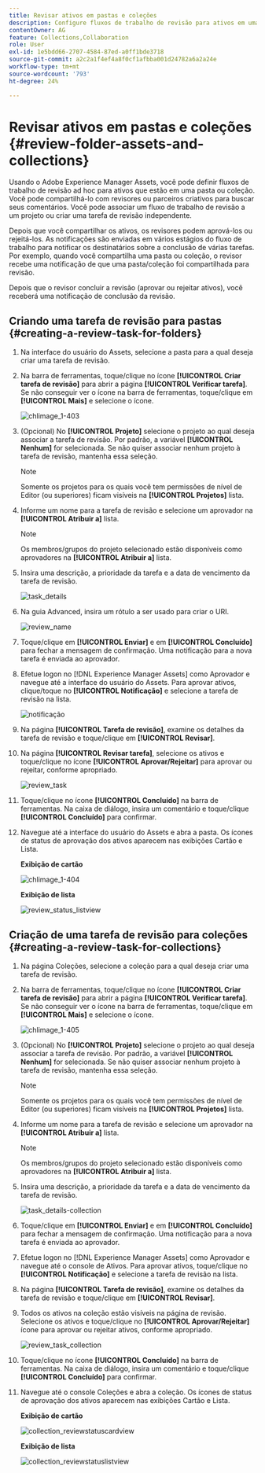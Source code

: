 ```yaml
---
title: Revisar ativos em pastas e coleções
description: Configure fluxos de trabalho de revisão para ativos em uma pasta ou coleção e compartilhe-os com revisores ou parceiros criativos para buscar feedback.
contentOwner: AG
feature: Collections,Collaboration
role: User
exl-id: 1e5bdd66-2707-4584-87ed-a0ff1bde3718
source-git-commit: a2c2a1f4ef4a8f0cf1afbba001d24782a6a2a24e
workflow-type: tm+mt
source-wordcount: '793'
ht-degree: 24%

---
```


# Revisar ativos em pastas e coleções {#review-folder-assets-and-collections}

Usando o Adobe Experience Manager Assets, você pode definir fluxos de trabalho de revisão ad hoc para ativos que estão em uma pasta ou coleção. Você pode compartilhá-lo com revisores ou parceiros criativos para buscar seus comentários. Você pode associar um fluxo de trabalho de revisão a um projeto ou criar uma tarefa de revisão independente.

Depois que você compartilhar os ativos, os revisores podem aprová-los ou rejeitá-los. As notificações são enviadas em vários estágios do fluxo de trabalho para notificar os destinatários sobre a conclusão de várias tarefas. Por exemplo, quando você compartilha uma pasta ou coleção, o revisor recebe uma notificação de que uma pasta/coleção foi compartilhada para revisão.

Depois que o revisor concluir a revisão (aprovar ou rejeitar ativos), você receberá uma notificação de conclusão da revisão.

## Criando uma tarefa de revisão para pastas {#creating-a-review-task-for-folders}

1. Na interface do usuário do Assets, selecione a pasta para a qual deseja criar uma tarefa de revisão.
1. Na barra de ferramentas, toque/clique no ícone **[!UICONTROL Criar tarefa de revisão]** para abrir a página **[!UICONTROL Verificar tarefa]**. Se não conseguir ver o ícone na barra de ferramentas, toque/clique em **[!UICONTROL Mais]** e selecione o ícone.

   ![chlimage_1-403](assets/chlimage_1-403.png)

1. (Opcional) No **[!UICONTROL Projeto]** selecione o projeto ao qual deseja associar a tarefa de revisão. Por padrão, a variável **[!UICONTROL Nenhum]** for selecionada. Se não quiser associar nenhum projeto à tarefa de revisão, mantenha essa seleção.

   >[!NOTE]
   >
   >Somente os projetos para os quais você tem permissões de nível de Editor (ou superiores) ficam visíveis na **[!UICONTROL Projetos]** lista.

1. Informe um nome para a tarefa de revisão e selecione um aprovador na **[!UICONTROL Atribuir a]** lista.

   >[!NOTE]
   >
   >Os membros/grupos do projeto selecionado estão disponíveis como aprovadores na **[!UICONTROL Atribuir a]** lista.

1. Insira uma descrição, a prioridade da tarefa e a data de vencimento da tarefa de revisão.

   ![task_details](assets/task_details.png)

1. Na guia Advanced, insira um rótulo a ser usado para criar o URI.

   ![review_name](assets/review_name.png)

1. Toque/clique em **[!UICONTROL Enviar]** e em **[!UICONTROL Concluído]** para fechar a mensagem de confirmação. Uma notificação para a nova tarefa é enviada ao aprovador.
1. Efetue logon no [!DNL Experience Manager Assets] como Aprovador e navegue até a interface do usuário do Assets. Para aprovar ativos, clique/toque no **[!UICONTROL Notificação]** e selecione a tarefa de revisão na lista.

   ![notificação](assets/notification.png)

1. Na página **[!UICONTROL Tarefa de revisão]**, examine os detalhes da tarefa de revisão e toque/clique em **[!UICONTROL Revisar]**.
1. Na página **[!UICONTROL Revisar tarefa]**, selecione os ativos e toque/clique no ícone **[!UICONTROL Aprovar/Rejeitar]** para aprovar ou rejeitar, conforme apropriado.

   ![review_task](assets/review_task.png)

1. Toque/clique no ícone **[!UICONTROL Concluído]** na barra de ferramentas. Na caixa de diálogo, insira um comentário e toque/clique  **[!UICONTROL Concluído]** para confirmar.
1. Navegue até a interface do usuário do Assets e abra a pasta. Os ícones de status de aprovação dos ativos aparecem nas exibições Cartão e Lista.

   **Exibição de cartão**

   ![chlimage_1-404](assets/chlimage_1-404.png)

   **Exibição de lista**

   ![review_status_listview](assets/review_status_listview.png)

## Criação de uma tarefa de revisão para coleções {#creating-a-review-task-for-collections}

1. Na página Coleções, selecione a coleção para a qual deseja criar uma tarefa de revisão.
1. Na barra de ferramentas, toque/clique no ícone **[!UICONTROL Criar tarefa de revisão]** para abrir a página **[!UICONTROL Verificar tarefa]**. Se não conseguir ver o ícone na barra de ferramentas, toque/clique em **[!UICONTROL Mais]** e selecione o ícone.

   ![chlimage_1-405](assets/chlimage_1-405.png)

1. (Opcional) No **[!UICONTROL Projeto]** selecione o projeto ao qual deseja associar a tarefa de revisão. Por padrão, a variável **[!UICONTROL Nenhum]** for selecionada. Se não quiser associar nenhum projeto à tarefa de revisão, mantenha essa seleção.

   >[!NOTE]
   >
   >Somente os projetos para os quais você tem permissões de nível de Editor (ou superiores) ficam visíveis na **[!UICONTROL Projetos]** lista.

1. Informe um nome para a tarefa de revisão e selecione um aprovador na **[!UICONTROL Atribuir a]** lista.

   >[!NOTE]
   >
   >Os membros/grupos do projeto selecionado estão disponíveis como aprovadores na **[!UICONTROL Atribuir a]** lista.

1. Insira uma descrição, a prioridade da tarefa e a data de vencimento da tarefa de revisão.

   ![task_details-collection](assets/task_details-collection.png)

1. Toque/clique em **[!UICONTROL Enviar]** e em **[!UICONTROL Concluído]** para fechar a mensagem de confirmação. Uma notificação para a nova tarefa é enviada ao aprovador.
1. Efetue logon no [!DNL Experience Manager Assets] como Aprovador e navegue até o console de Ativos. Para aprovar ativos, toque/clique no **[!UICONTROL Notificação]** e selecione a tarefa de revisão na lista.
1. Na página **[!UICONTROL Tarefa de revisão]**, examine os detalhes da tarefa de revisão e toque/clique em **[!UICONTROL Revisar]**.
1. Todos os ativos na coleção estão visíveis na página de revisão. Selecione os ativos e toque/clique no **[!UICONTROL Aprovar/Rejeitar]** ícone para aprovar ou rejeitar ativos, conforme apropriado.

   ![review_task_collection](assets/review_task_collection.png)

1. Toque/clique no ícone **[!UICONTROL Concluído]** na barra de ferramentas. Na caixa de diálogo, insira um comentário e toque/clique **[!UICONTROL Concluído]** para confirmar.
1. Navegue até o console Coleções e abra a coleção. Os ícones de status de aprovação dos ativos aparecem nas exibições Cartão e Lista.

   **Exibição de cartão**

   ![collection_reviewstatuscardview](assets/collection_reviewstatuscardview.png)

   **Exibição de lista**

   ![collection_reviewstatuslistview](assets/collection_reviewstatuslistview.png)
